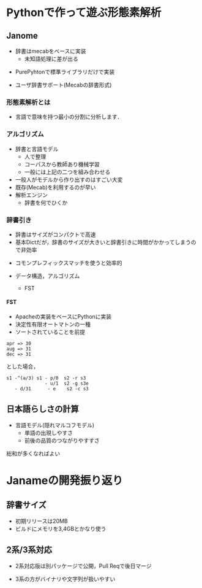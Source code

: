# Pythonで作って遊ぶ形態素解析

## Janome

* 辞書はmecabをベースに実装
  + 未知語処理に差が出る
+ PurePyhtonで標準ライブラリだけで実装
* ユーザ辞書サポート(Mecabの辞書形式)

### 形態素解析とは

+ 言語で意味を持つ最小の分割に分析します．

### アルゴリズム

+ 辞書と言語モデル
  + 人で整理
  + コーパスから教師あり機械学習
  + 一般には上記の二つを組み合わせる
+ 一般人がモデルから作り出すのはすごい大変
+ 既存(Mecab)を利用するのが早い
+ 解析エンジン
  + 辞書を何でひくか

### 辞書引き

+ 辞書はサイズがコンパクトで高速
+ 基本Dictだが，辞書のサイズが大きいと辞書引きに時間がかかってしまうので非効率
* コモンプレフィックスマッチを使うと効率的

* データ構造，アルゴリズム
  + FST

#### FST

* Apacheの実装をベースにPythonに実装
* 決定性有限オートマトンの一種
* ソートされていることを前提

```
apr => 30
aug => 31
dec => 31
```

とした場合，

```
s1 -^(a/3) s1 - p/0  s2 -r s3
              - u/1  s2 -g s3e
   - d/31      - e    s2 -c s3              
```              

## 日本語らしさの計算

* 言語モデル(隠れマルコフモデル)
  + 単語の出現しやすさ
  * 前後の品質のつながりやすすさ

総和が多くなればよい


# Janameの開発振り返り

## 辞書サイズ

+ 初期リリースは20MB
+ ビルドにメモリを3,4GBとかなり使う

## 2系/3系対応

* 2系対応版は別パッケージで公開，Pull Reqで後日マージ
+ 3系の方がバイナリや文字列が扱いやすい

